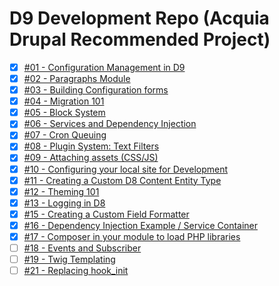 D9 Development Repo (Acquia Drupal Recommended Project)
====
- [x] [#01 - Configuration Management in D9](https://github.com/amansrivastava/d9-dev/issues/1)
- [x] [#02 ­- Paragraphs Module](https://github.com/amansrivastava/d9-dev/issues/2)
- [x] [#03 ­- Building Configuration forms](https://github.com/amansrivastava/d9-dev/issues/3)
- [x] [#04 ­- Migration 101](https://github.com/amansrivastava/d9-dev/issues/4)
- [x] [#05 ­- Block System](https://github.com/amansrivastava/d9-dev/issues/5)
- [x] [#06 ­- Services and Dependency Injection](https://github.com/amansrivastava/d9-dev/issues/6)
- [x] [#07 ­- Cron Queuing](https://github.com/amansrivastava/d9-dev/issues/11)
- [x] [#08 ­- Plugin System: Text Filters](https://github.com/amansrivastava/d9-dev/issues/12)
- [x] [#09 ­- Attaching assets (CSS/JS)](https://github.com/amansrivastava/d9-dev/issues/13)
- [x] [#10 ­- Configuring your local site for Development](https://github.com/amansrivastava/d9-dev/issues/14)
- [x] [#11 ­- Creating a Custom D8 Content Entity Type](https://github.com/amansrivastava/d9-dev/issues/15)
- [x] [#12 ­- Theming 101](https://github.com/amansrivastava/d9-dev/issues/16)
- [x] [#13 ­- Logging in D8](https://github.com/amansrivastava/d9-dev/issues/18)
- [x] [#15 ­- Creating a Custom Field Formatter](https://github.com/amansrivastava/d9-dev/issues/19)
- [x] [#16 ­- Dependency Injection Example / Service Container](https://github.com/amansrivastava/d9-dev/issues/20)
- [x] [#17 ­- Composer in your module to load PHP libraries](https://github.com/amansrivastava/d9-dev/issues/21)
- [ ] [#18 ­- Events and Subscriber](https://github.com/amansrivastava/d9-dev/issues/22)
- [ ] [#19 ­- Twig Templating](https://github.com/amansrivastava/d9-dev/issues/23)
- [ ] [#21 ­- Replacing hook_init](https://github.com/amansrivastava/d9-dev/issues/24)
